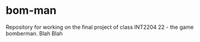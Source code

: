 # bom-man
Repository for working on the final project of class INT2204 22 - the game bomberman.
Blah Blah